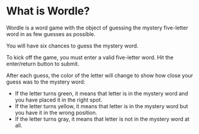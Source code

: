 # What is Wordle?
Wordle is a word game with the object of guessing the mystery five-letter word in as few guesses as possible.

You will have six chances to guess the mystery word.

To kick off the game, you must enter a valid five-letter word. Hit the enter/return button to submit.

After each guess, the color of the letter will change to show how close your guess was to the mystery word:
* If the letter turns green, it means that letter is in the mystery word and you have placed it in the right spot.
* If the letter turns yellow, it means that letter is in the mystery word but you have it in the wrong position.
* If the letter turns gray, it means that letter is not in the mystery word at all.
